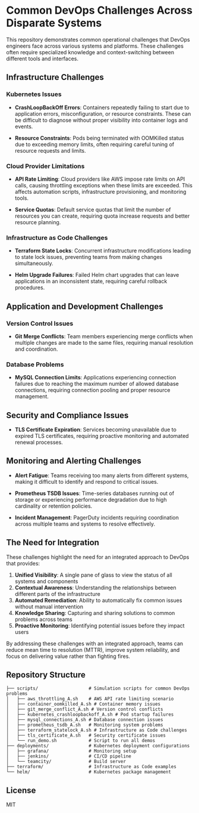 # Common DevOps Challenges Across Disparate Systems

This repository demonstrates common operational challenges that DevOps engineers face across various systems and platforms. These challenges often require specialized knowledge and context-switching between different tools and interfaces.

## Infrastructure Challenges

### Kubernetes Issues

- **CrashLoopBackOff Errors**: Containers repeatedly failing to start due to application errors, misconfiguration, or resource constraints. These can be difficult to diagnose without proper visibility into container logs and events.

- **Resource Constraints**: Pods being terminated with OOMKilled status due to exceeding memory limits, often requiring careful tuning of resource requests and limits.

### Cloud Provider Limitations

- **API Rate Limiting**: Cloud providers like AWS impose rate limits on API calls, causing throttling exceptions when these limits are exceeded. This affects automation scripts, infrastructure provisioning, and monitoring tools.

- **Service Quotas**: Default service quotas that limit the number of resources you can create, requiring quota increase requests and better resource planning.

### Infrastructure as Code Challenges

- **Terraform State Locks**: Concurrent infrastructure modifications leading to state lock issues, preventing teams from making changes simultaneously.

- **Helm Upgrade Failures**: Failed Helm chart upgrades that can leave applications in an inconsistent state, requiring careful rollback procedures.

## Application and Development Challenges

### Version Control Issues

- **Git Merge Conflicts**: Team members experiencing merge conflicts when multiple changes are made to the same files, requiring manual resolution and coordination.

### Database Problems

- **MySQL Connection Limits**: Applications experiencing connection failures due to reaching the maximum number of allowed database connections, requiring connection pooling and proper resource management.

## Security and Compliance Issues

- **TLS Certificate Expiration**: Services becoming unavailable due to expired TLS certificates, requiring proactive monitoring and automated renewal processes.

## Monitoring and Alerting Challenges

- **Alert Fatigue**: Teams receiving too many alerts from different systems, making it difficult to identify and respond to critical issues.

- **Prometheus TSDB Issues**: Time-series databases running out of storage or experiencing performance degradation due to high cardinality or retention policies.

- **Incident Management**: PagerDuty incidents requiring coordination across multiple teams and systems to resolve effectively.

## The Need for Integration

These challenges highlight the need for an integrated approach to DevOps that provides:

1. **Unified Visibility**: A single pane of glass to view the status of all systems and components
2. **Contextual Awareness**: Understanding the relationships between different parts of the infrastructure
3. **Automated Remediation**: Ability to automatically fix common issues without manual intervention
4. **Knowledge Sharing**: Capturing and sharing solutions to common problems across teams
5. **Proactive Monitoring**: Identifying potential issues before they impact users

By addressing these challenges with an integrated approach, teams can reduce mean time to resolution (MTTR), improve system reliability, and focus on delivering value rather than fighting fires.

## Repository Structure

```
├── scripts/                   # Simulation scripts for common DevOps problems
│   ├── aws_throttling_A.sh    # AWS API rate limiting scenario
│   ├── container_oomkilled_A.sh # Container memory issues
│   ├── git_merge_conflict_A.sh # Version control conflicts
│   ├── kubernetes_crashloopbackoff_A.sh # Pod startup failures
│   ├── mysql_connections_A.sh # Database connection issues
│   ├── prometheus_tsdb_A.sh   # Monitoring system problems
│   ├── terraform_statelock_A.sh # Infrastructure as Code challenges
│   ├── tls_certificate_A.sh   # Security certificate issues
│   └── run_demo.sh            # Script to run all demos
├── deployments/               # Kubernetes deployment configurations
│   ├── grafana/               # Monitoring setup
│   ├── jenkins/               # CI/CD pipeline
│   └── teamcity/              # Build server
├── terraform/                 # Infrastructure as Code examples
└── helm/                      # Kubernetes package management
```

## License

MIT
